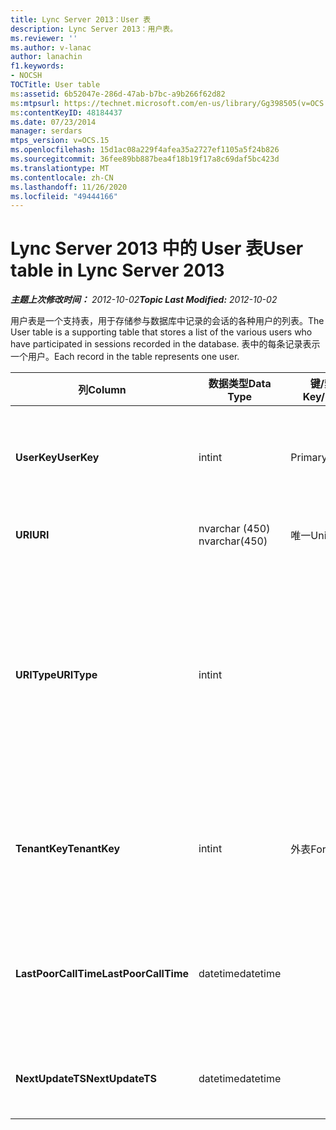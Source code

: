 ```yaml
---
title: Lync Server 2013：User 表
description: Lync Server 2013：用户表。
ms.reviewer: ''
ms.author: v-lanac
author: lanachin
f1.keywords:
- NOCSH
TOCTitle: User table
ms:assetid: 6b52047e-286d-47ab-b7bc-a9b266f62d82
ms:mtpsurl: https://technet.microsoft.com/en-us/library/Gg398505(v=OCS.15)
ms:contentKeyID: 48184437
ms.date: 07/23/2014
manager: serdars
mtps_version: v=OCS.15
ms.openlocfilehash: 15d1ac08a229f4afea35a2727ef1105a5f24b826
ms.sourcegitcommit: 36fee89bb887bea4f18b19f17a8c69daf5bc423d
ms.translationtype: MT
ms.contentlocale: zh-CN
ms.lasthandoff: 11/26/2020
ms.locfileid: "49444166"
---
```

# <a name="user-table-in-lync-server-2013"></a><span data-ttu-id="58b59-103">Lync Server 2013 中的 User 表</span><span class="sxs-lookup"><span data-stu-id="58b59-103">User table in Lync Server 2013</span></span>

<div data-xmlns="http://www.w3.org/1999/xhtml">

<div class="topic" data-xmlns="http://www.w3.org/1999/xhtml" data-msxsl="urn:schemas-microsoft-com:xslt" data-cs="https://msdn.microsoft.com/">

<div data-asp="https://msdn2.microsoft.com/asp">



</div>

<div id="mainSection">

<div id="mainBody"><span data-ttu-id="58b59-104">

<span> </span></span><span class="sxs-lookup"><span data-stu-id="58b59-104">

<span> </span></span></span>

<span data-ttu-id="58b59-105">_**主题上次修改时间：** 2012-10-02_</span><span class="sxs-lookup"><span data-stu-id="58b59-105">_**Topic Last Modified:** 2012-10-02_</span></span>

<span data-ttu-id="58b59-106">用户表是一个支持表，用于存储参与数据库中记录的会话的各种用户的列表。</span><span class="sxs-lookup"><span data-stu-id="58b59-106">The User table is a supporting table that stores a list of the various users who have participated in sessions recorded in the database.</span></span> <span data-ttu-id="58b59-107">表中的每条记录表示一个用户。</span><span class="sxs-lookup"><span data-stu-id="58b59-107">Each record in the table represents one user.</span></span>


<table>
<colgroup>
<col style="width: 25%" />
<col style="width: 25%" />
<col style="width: 25%" />
<col style="width: 25%" />
</colgroup>
<thead>
<tr class="header">
<th><span data-ttu-id="58b59-108"><strong>列</strong></span><span class="sxs-lookup"><span data-stu-id="58b59-108"><strong>Column</strong></span></span></th>
<th><span data-ttu-id="58b59-109"><strong>数据类型</strong></span><span class="sxs-lookup"><span data-stu-id="58b59-109"><strong>Data Type</strong></span></span></th>
<th><span data-ttu-id="58b59-110"><strong>键/索引</strong></span><span class="sxs-lookup"><span data-stu-id="58b59-110"><strong>Key/Index</strong></span></span></th>
<th><span data-ttu-id="58b59-111"><strong>Details</strong></span><span class="sxs-lookup"><span data-stu-id="58b59-111"><strong>Details</strong></span></span></th>
</tr>
</thead>
<tbody>
<tr class="odd">
<td><p><span data-ttu-id="58b59-112"><strong>UserKey</strong></span><span class="sxs-lookup"><span data-stu-id="58b59-112"><strong>UserKey</strong></span></span></p></td>
<td><p><span data-ttu-id="58b59-113">int</span><span class="sxs-lookup"><span data-stu-id="58b59-113">int</span></span></p></td>
<td><p><span data-ttu-id="58b59-114">Primary</span><span class="sxs-lookup"><span data-stu-id="58b59-114">Primary</span></span></p></td>
<td><p><span data-ttu-id="58b59-115">标识此用户的唯一号码。</span><span class="sxs-lookup"><span data-stu-id="58b59-115">Unique number identifying this user.</span></span></p></td>
</tr>
<tr class="even">
<td><p><span data-ttu-id="58b59-116"><strong>URI</strong></span><span class="sxs-lookup"><span data-stu-id="58b59-116"><strong>URI</strong></span></span></p></td>
<td><p><span data-ttu-id="58b59-117">nvarchar (450) </span><span class="sxs-lookup"><span data-stu-id="58b59-117">nvarchar(450)</span></span></p></td>
<td><p><span data-ttu-id="58b59-118">唯一</span><span class="sxs-lookup"><span data-stu-id="58b59-118">Unique</span></span></p></td>
<td><p><span data-ttu-id="58b59-119">URI 字符串。</span><span class="sxs-lookup"><span data-stu-id="58b59-119">URI string.</span></span></p></td>
</tr>
<tr class="odd">
<td><p><span data-ttu-id="58b59-120"><strong>URIType</strong></span><span class="sxs-lookup"><span data-stu-id="58b59-120"><strong>URIType</strong></span></span></p></td>
<td><p><span data-ttu-id="58b59-121">int</span><span class="sxs-lookup"><span data-stu-id="58b59-121">int</span></span></p></td>
<td></td>
<td><p><span data-ttu-id="58b59-122">1是未知的 URI 类型。</span><span class="sxs-lookup"><span data-stu-id="58b59-122">1 is unknown URI type.</span></span></p>
<p><span data-ttu-id="58b59-123">2是用户 URI。</span><span class="sxs-lookup"><span data-stu-id="58b59-123">2 is user URI.</span></span></p>
<p><span data-ttu-id="58b59-124">4是会议 URI。</span><span class="sxs-lookup"><span data-stu-id="58b59-124">4 is conference URI.</span></span></p>
<p><span data-ttu-id="58b59-125">8是电话 URI。</span><span class="sxs-lookup"><span data-stu-id="58b59-125">8 is phone URI.</span></span></p></td>
</tr>
<tr class="even">
<td><p><span data-ttu-id="58b59-126"><strong>TenantKey</strong></span><span class="sxs-lookup"><span data-stu-id="58b59-126"><strong>TenantKey</strong></span></span></p></td>
<td><p><span data-ttu-id="58b59-127">int</span><span class="sxs-lookup"><span data-stu-id="58b59-127">int</span></span></p></td>
<td><p><span data-ttu-id="58b59-128">外表</span><span class="sxs-lookup"><span data-stu-id="58b59-128">Foreign</span></span></p></td>
<td><p><span data-ttu-id="58b59-129">用户的租户，从租户表引用。</span><span class="sxs-lookup"><span data-stu-id="58b59-129">Tenant of the user, referenced from tenant table.</span></span></p></td>
</tr>
<tr class="odd">
<td><p><span data-ttu-id="58b59-130"><strong>LastPoorCallTime</strong></span><span class="sxs-lookup"><span data-stu-id="58b59-130"><strong>LastPoorCallTime</strong></span></span></p></td>
<td><p><span data-ttu-id="58b59-131">datetime</span><span class="sxs-lookup"><span data-stu-id="58b59-131">datetime</span></span></p></td>
<td></td>
<td><p><span data-ttu-id="58b59-132">当用户的音频通话较差时的最晚时间戳。</span><span class="sxs-lookup"><span data-stu-id="58b59-132">Latest time stamp when the user had a poor audio call.</span></span></p></td>
</tr>
<tr class="even">
<td><p><span data-ttu-id="58b59-133"><strong>NextUpdateTS</strong></span><span class="sxs-lookup"><span data-stu-id="58b59-133"><strong>NextUpdateTS</strong></span></span></p></td>
<td><p><span data-ttu-id="58b59-134">datetime</span><span class="sxs-lookup"><span data-stu-id="58b59-134">datetime</span></span></p></td>
<td></td>
<td><p><span data-ttu-id="58b59-135">仅供内部使用。</span><span class="sxs-lookup"><span data-stu-id="58b59-135">For internal use only.</span></span></p></td>
</tr>
</tbody>
</table><span data-ttu-id="58b59-136">


</div>

<span> </span>

</div>

</div>

</span><span class="sxs-lookup"><span data-stu-id="58b59-136">


</div>

<span> </span>

</div>

</div>

</span></span></div>

